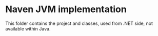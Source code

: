 # Naven JVM implementation

This folder contains the project and classes, used from .NET side, not available within Java.